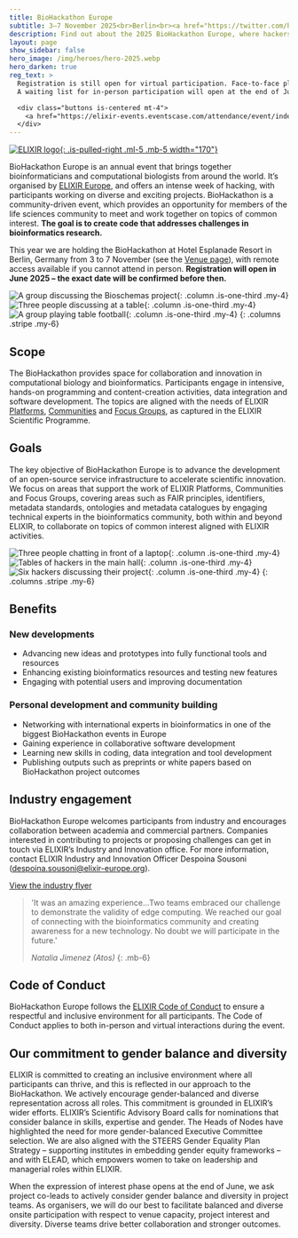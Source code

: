 ```yaml
---
title: BioHackathon Europe
subtitle: 3–7 November 2025<br>Berlin<br><a href="https://twitter.com/hashtag/BioHackEU25" class="is-size-6 ">#BioHackEU25</a></span>
description: Find out about the 2025 BioHackathon Europe, where hackers get together to make life science research easier.
layout: page
show_sidebar: false
hero_image: /img/heroes/hero-2025.webp
hero_darken: true
reg_text: >
  Registration is still open for virtual participation. Face-to-face places are currently full, but you can still opt to join us online. 
  A waiting list for in-person participation will open at the end of July.

  <div class="buttons is-centered mt-4">
    <a href="https://elixir-events.eventscase.com/attendance/event/index/45232/EN?step=login" class="button is-size-5">Register now (virtual)</a>
  </div>
---
```


[![ELIXIR logo](/img/elixir-logo.svg){: .is-pulled-right .ml-5 .mb-5 width="170"}](https://elixir-europe.org/)

BioHackathon Europe is an annual event that brings together bioinformaticians and computational biologists from around the world. It’s organised by [ELIXIR Europe](https://elixir-europe.org/), and offers an intense week of hacking, with participants working on diverse and exciting projects. BioHackathon is a community-driven event, which provides an opportunity for members of the life sciences community to meet and work together on topics of common interest. **The goal is to create code that addresses challenges in bioinformatics research.** 

This year we are holding the BioHackathon at Hotel Esplanade Resort in Berlin, Germany from 3 to 7 November (see the [Venue page](/venue/)), with remote access available if you cannot attend in person. **Registration will open in June 2025 – the exact date will be confirmed before then.**

<!---
Images below wrap in a <p> tag. To-do: include images or find another 
workaround to avoid this, whilst still keeping the file easy to edit.
The 'markdown="1"' attribute on a <div> doesn't seem to work here.
Maybe just include them (but less intuitive to edit that way).
-->

![A group discussing the Bioschemas project](/img/square-tile-meeting-herve.webp){: .column .is-one-third .my-4}
![Three people discussing at a table](/img/square-tile-chat-toshiaki.webp){: .column .is-one-third .my-4}
![A group playing table football](/img/square-tile-table-football.webp){: .column .is-one-third .my-4}
{: .columns .stripe .my-6}

## Scope
The BioHackathon provides space for collaboration and innovation in computational biology and bioinformatics. Participants engage in intensive, hands-on programming and content-creation activities, data integration and software development. The topics are aligned with the needs of ELIXIR [Platforms](https://elixir-europe.org/platforms), [Communities](https://elixir-europe.org/communities) and [Focus Groups](https://elixir-europe.org/focus-groups), as captured in the ELIXIR Scientific Programme.

## Goals
The key objective of BioHackathon Europe is to advance the development of an open-source service infrastructure to accelerate scientific innovation. We focus on areas that support the work of ELIXIR Platforms, Communities and Focus Groups, covering areas such as FAIR principles, identifiers, metadata standards, ontologies and metadata catalogues by engaging technical experts in the bioinformatics community, both within and beyond ELIXIR, to collaborate on topics of common interest aligned with ELIXIR activities.
  
![Three people chatting in front of a laptop](/img/square-tile-table-chat.webp){: .column .is-one-third .my-4}
![Tables of hackers in the main hall](/img/square-tile-barcelona-hall.webp){: .column .is-one-third .my-4}
![Six hackers discussing their project](/img/square-tile-table-working.webp){: .column .is-one-third .my-4}
{: .columns .stripe .my-6}

## Benefits
### New developments
  * Advancing new ideas and prototypes into fully functional tools and resources
  * Enhancing existing bioinformatics resources and testing new features
  * Engaging with potential users and improving documentation

### Personal development and community building
  * Networking with international experts in bioinformatics in one of the biggest BioHackathon events in Europe
  * Gaining experience in collaborative software development
  * Learning new skills in coding, data integration and tool development
  * Publishing outputs such as preprints or white papers based on BioHackathon project outcomes

## Industry engagement
BioHackathon Europe welcomes participants from industry and encourages collaboration between academia and commercial partners. Companies interested in contributing to projects or proposing challenges can get in touch via ELIXIR’s Industry and Innovation office. For more information, contact ELIXIR Industry and Innovation Officer Despoina Sousoni (<despoina.sousoni@elixir-europe.org>).

<a href="https://drive.google.com/file/d/1uyuHeZbtyAlmZQt0RjzplFkLNSh3VVUY/view?usp=sharing" class="button is-size-5 is-inline-block my-2">View the industry flyer</a>

>'It was an amazing experience...Two teams embraced our challenge to demonstrate the validity of edge computing. We reached our  goal of connecting with the bioinformatics community and creating awareness for a new technology. No doubt we will participate in the future.'
>
>_Natalia Jimenez (Atos)_
{: .mb-6}

## Code of Conduct
BioHackathon Europe follows the [ELIXIR Code of Conduct](https://elixir-europe.org/events/code-of-conduct) to ensure a respectful and inclusive environment for all participants. The Code of Conduct applies to both in-person and virtual interactions during the event.

## Our commitment to gender balance and diversity

ELIXIR is committed to creating an inclusive environment where all participants can thrive, and this is reflected in our approach to the BioHackathon. We actively encourage gender-balanced and diverse representation across all roles. This commitment is grounded in ELIXIR’s wider efforts. ELIXIR’s Scientific Advisory Board calls for nominations that consider balance in skills, expertise and gender. The Heads of Nodes have highlighted the need for more gender-balanced Executive Committee selection. We are also aligned with the STEERS Gender Equality Plan Strategy – supporting institutes in embedding gender equity frameworks – and with ELEAD, which empowers women to take on leadership and managerial roles within ELIXIR.

When the expression of interest phase opens at the end of June, we ask project co-leads to actively consider gender balance and diversity in project teams. As organisers, we will do our best to facilitate balanced and diverse onsite participation with respect to venue capacity, project interest and diversity. Diverse teams drive better collaboration and stronger outcomes.

